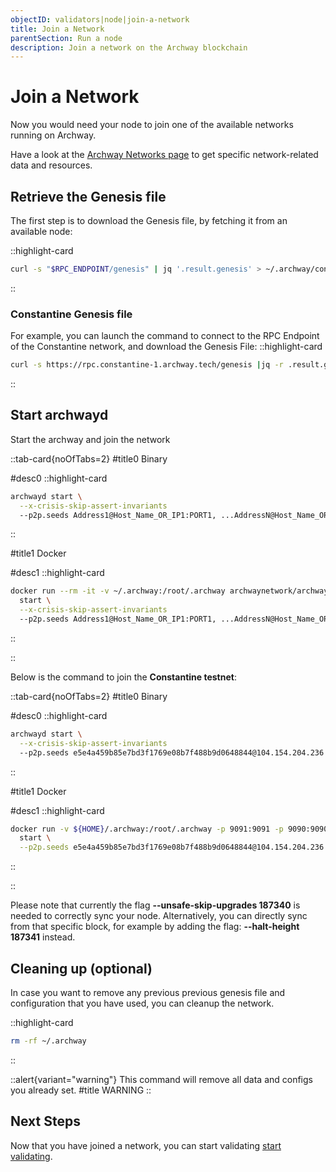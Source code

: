 ```yaml
---
objectID: validators|node|join-a-network
title: Join a Network
parentSection: Run a node
description: Join a network on the Archway blockchain
---
```


# Join a Network

Now you would need your node to join one of the available networks running on Archway.

Have a look at the [Archway Networks page](https://docs.archway.io/docs/overview/network) to get specific network-related data and resources.
<!--
## Cleaning up

If you already tried setting up a node or running a local testnet, it may be good to remove any previous previous genesis file and configuration that you have used, let's first cleanup our network.

::highlight-card

```bash
rm -rf ~/.archway
```

::

::alert{variant="warning"}
This command will remove all data and configs you already set.
#title
DANGER
::
THIS IS CONFUSING, ADDED TO TROUBLESHOOTING SECTION-->
<!--## Initialize the node

Now run the following command to initialize the genesis file which is required to establish a network. In this guide, we will also show example of connecting to the [Constantine Developer Testnet](https://docs.archway.io/docs/overview/network#constantine-dapp-developer-testnet).

::tab-card{noOfTabs=2}
#title0
Binary

#desc0
::highlight-card

```bash
archwayd init my-validator --chain-id my-chain
```

::

#title1
Docker

#desc1
::highlight-card

```bash
docker run --rm -it -v ~/.archway:/root/.archway archwaynetwork/archwayd:$NETWORK_NAME \
  init my-validator --chain-id my-chain
```

::

::
ADDED TOTHE 1.INSTALL SECTION-->

<!--### **Constantine Example**

Using Docker, here is how to initialize the node for the Constantine Testnet:
::highlight-card

```bash
docker run -v ${HOME}/.archway:/root/.archway docker.io/archwaynetwork/archwayd:0.0.5  init munshi --chain-id constantine-1
```

::
ADDED TO THE 1.INSTALL SECTION-->
## Retrieve the Genesis file

The first step is to download the Genesis file, by fetching it from an available node:

::highlight-card

```bash
curl -s "$RPC_ENDPOINT/genesis" | jq '.result.genesis' > ~/.archway/config/genesis.json
```

::
### **Constantine Genesis file**
For example, you can launch the command to connect to the RPC Endpoint of the Constantine network, and download the Genesis File:
::highlight-card

```bash
curl -s https://rpc.constantine-1.archway.tech/genesis |jq -r .result.genesis > ${HOME}/.archway/config/genesis.json
```

::

<!--## Initialize account

Create a key to hold your account. Once you run this command, your may be prompted with a password dialogue. Please enter a new password for your account.

::tab-card{noOfTabs=2}
#title0
Binary

#desc0
::highlight-card

```bash
archwayd keys add my-validator-account
```

::

#title1
Docker

#desc1
::highlight-card

```bash
docker run --rm -it -v ~/.archway:/root/.archway archwaynetwork/archwayd:$NETWORK_NAME \
  keys add my-validator-account
```

::

::
ADDED TO 1.INSTALL SECTION-->



## Start archwayd


Start the archway and join the network

::tab-card{noOfTabs=2}
#title0
Binary

#desc0
::highlight-card

```bash
archwayd start \
  --x-crisis-skip-assert-invariants
  --p2p.seeds Address1@Host_Name_OR_IP1:PORT1, ...AddressN@Host_Name_OR_IPN:PORTN \
```
::

#title1
Docker

#desc1
::highlight-card

```bash
docker run --rm -it -v ~/.archway:/root/.archway archwaynetwork/archwayd:$NETWORK_NAME \
  start \
  --x-crisis-skip-assert-invariants
  --p2p.seeds Address1@Host_Name_OR_IP1:PORT1, ...AddressN@Host_Name_OR_IPN:PORTN \
```

::

::

Below is the command to join the **Constantine testnet**:

::tab-card{noOfTabs=2}
#title0
Binary

#desc0
::highlight-card

```bash
archwayd start \
  --x-crisis-skip-assert-invariants
  --p2p.seeds e5e4a459b85e7bd3f1769e08b7f488b9d0648844@104.154.204.236:26656 --unsafe-skip-upgrades 187340
```
::

#title1
Docker

#desc1
::highlight-card

```bash
docker run -v ${HOME}/.archway:/root/.archway -p 9091:9091 -p 9090:9090 -p 26656:26656 -p 26657:26657 -p 1317:1317 docker.io/archwaynetwork/archwayd:constantine \
  start \
  --p2p.seeds e5e4a459b85e7bd3f1769e08b7f488b9d0648844@104.154.204.236:26656 --unsafe-skip-upgrades 187340
```

::

::


Please note that currently the flag **--unsafe-skip-upgrades 187340** is needed to correctly sync your node. Alternatively, you can directly sync from that specific block, for example by adding the flag: **--halt-height 187341** instead.

## Cleaning up (optional)

In case you want to remove any previous previous genesis file and configuration that you have used, you can cleanup the network.

::highlight-card

```bash
rm -rf ~/.archway
```

::

::alert{variant="warning"}
This command will remove all data and configs you already set.
#title
WARNING
::


## Next Steps
Now that you have joined a network, you can start validating [start validating](../validator/1.overview.md).